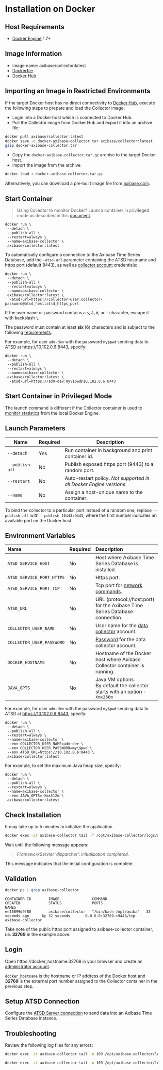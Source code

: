# Installation on Docker

## Host Requirements

* [Docker Engine](https://docs.docker.com/engine/installation/) 1.7+

## Image Information

* Image name: axibase/collector:latest
* [Dockerfile](https://github.com/axibase/docker-axibase-collector/blob/master/Dockerfile)
* [Docker Hub](https://hub.docker.com/r/axibase/collector/)

## Importing an Image in Restricted Environments

If the target Docker host has no direct connectivity to [Docker Hub](https://hub.docker.com), execute the following steps to prepare and load the Collector image:

* Login into a Docker host which is connected to Docker Hub.
* Pull the Collector image from Docker Hub and export it into an archive file:

```sh
docker pull axibase/collector:latest
docker save -o docker-axibase-collector.tar axibase/collector:latest
gzip docker-axibase-collector.tar
```

* Copy the `docker-axibase-collector.tar.gz` archive to the target Docker host.
* Import the image from the archive:

```sh
docker load < docker-axibase-collector.tar.gz
```

Alternatively, you can download a pre-built image file from [axibase.com](https://axibase.com/public/docker-axibase-collector.tar.gz).

## Start Container

> Using Collector to monitor Docker? Launch container in privileged mode as described in this [document](./jobs/docker.md#local-collection).

```properties
docker run \
 --detach \
 --publish-all \
 --restart=always \
 --name=axibase-collector \
 axibase/collector:latest
```

To automatically configure a connection to the Axibase Time Series Database, add the `-atsd-url` parameter containing the ATSD hostname and https port (default 8443), as well as [collector account](https://github.com/axibase/atsd/blob/master/administration/collector-account.md) credentials:

```properties
docker run \
 --detach \
 --publish-all \
 --restart=always \
 --name=axibase-collector \
 axibase/collector:latest \
  -atsd-url=https://collector-user:collector-password@atsd_host:atsd_https_port
```

If the user name or password contains a `$`, `&`, `#`, or `!` character, escape it with backslash `\`.

The password must contain at least **six** (6) characters and is subject to the following [requirements](https://github.com/axibase/atsd/blob/master/administration/user-authentication.md#password-requirements).

For example, for user `adm-dev` with the password `my$pwd` sending data to ATSD at https://10.102.0.6:8443, specify:

```properties
docker run \
 --detach \
 --publish-all \
 --restart=always \
 --name=axibase-collector \
 axibase/collector:latest \
  -atsd-url=https://adm-dev:my\$pwd@10.102.0.6:8443
```

## Start Container in Privileged Mode

The launch command is different if the Collector container is used to [monitor statistics](./jobs/docker.md#local-collection) from the local Docker Engine.

## Launch Parameters

**Name** | **Required** | **Description**
----- | ----- | -----
`--detach` | Yes | Run container in background and print container id.
`--publish-all` | No | Publish exposed https port (9443) to a random port.
`--restart` | No | Auto-restart policy. _Not supported in all Docker Engine versions._
`--name` | No | Assign a host-unique name to the container.

To bind the collector to a particular port instead of a random one, replace `--publish-all` with `--publish 10443:9443`, where the first number indicates an available port on the Docker host.

## Environment Variables

| **Name** | **Required** | **Description** |
|:---|:---|:---|
|`ATSD_SERVICE_HOST` | No | Host where Axibase Time Series Database is installed. |
|`ATSD_SERVICE_PORT_HTTPS` | No | Https port. |
|`ATSD_SERVICE_PORT_TCP` | No | Tcp port for [network commands](https://github.com/axibase/atsd/blob/master/api/network#network-api). |
|`ATSD_URL` | No | URL (protocol://host:port) for the Axibase Time Series Database connection.|
|`COLLECTOR_USER_NAME` | No | User name for the [data collector](https://github.com/axibase/atsd/blob/master/administration/collector-rw-account.md) account. |
|`COLLECTOR_USER_PASSWORD` | No | [Password](https://github.com/axibase/atsd/blob/master/administration/user-authentication.md#password-requirements) for the data collector account.|
|`DOCKER_HOSTNAME` | No | Hostname of the Docker host where Axibase Collector container is running.|
|`JAVA_OPTS` | No| Java VM options.<br>By default the collector starts with an option `-Xmx256m` |

For example, for user `adm-dev` with the password `my$pwd` sending data to ATSD at https://10.102.0.6:8443, specify:

```properties
docker run \
 --detach \
 --publish-all \
 --restart=always \
 --name=axibase-collector \
 --env COLLECTOR_USER_NAME=adm-dev \
 --env COLLECTOR_USER_PASSWORD=my\$pwd \
 --env ATSD_URL=https://10.102.0.6:8443 \
 axibase/collector:latest
```

For example, to set the maximum Java heap size, specify:

```properties
docker run \
 --detach \
 --publish-all \
 --restart=always \
 --name=axibase-collector \
 --env JAVA_OPTS=-Xmx512m \
 axibase/collector:latest
```

## Check Installation

It may take up to 5 minutes to initialize the application.

```sh
docker exec -it axibase-collector tail -f /opt/axibase-collector/logs/axibase-collector.log
```

Wait until the following message appears:

> _FrameworkServlet 'dispatcher': initialization completed._

This message indicates that the initial configuration is complete.

## Validation

```sh
docker ps | grep axibase-collector
```

```
CONTAINER ID        IMAGE               COMMAND                  CREATED             STATUS              PORTS                     NAMES
ee15099d9f88        axibase/collector   "/bin/bash /opt/axiba"   33 seconds ago      Up 32 seconds       0.0.0.0:32769->9443/tcp   axibase-collector
```

Take note of the public https port assigned to axibase-collector container, i.e. **32769** in the example above.

## Login

Open https://docker_hostname:32769 in your browser and create an [administrator account](configure-administrator-account.md). 

`docker_hostname` is the hostname or IP address of the Docker host and **32769** is the external port number assigned to the Collector container in the previous step.

## Setup ATSD Connection

Configure the [ATSD Server connection](atsd-server-connection.md) to send data into an Axibase Time Series Database instance.

## Troubleshooting

Review the following log files for any errors:

```sh
docker exec -it axibase-collector tail -n 100 /opt/axibase-collector/logs/axibase-collector.log
```

```sh
docker exec -it axibase-collector tail -n 100 /opt/axibase-collector/logs/err-collector.log
```
